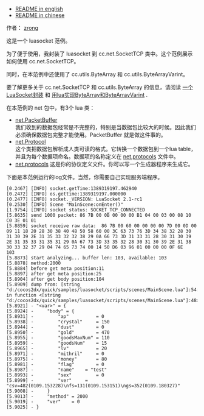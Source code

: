 * [README in english][10]
* [README in chinese][20]

作者： [zrong][1]

这是一个 luasocket 范例。

为了便于使用，我封装了 luasocket 到 cc.net.SocketTCP 类中。这个范例展示如何使用 cc.net.SocketTCP。

同时，在本范例中还使用了 cc.utils.ByteArray 和 cc.utils.ByteArrayVarint。

要了解更多关于 cc.net.SocketTCP 和 cc.utils.ByteArray 的信息，请阅读 [一个LuaSocket封装][6] 和 [用lua实现ByteArray和ByteArrayVarint][7] .

在本范例的 net 包中，有3个 lua 类：

* [net.PacketBuffer][2]  
我们收到的数据包经常是不完整的，特别是当数据包比较大的时候。因此我们必须确保数据包完整才能使用。PacketBuffer 就是做这件事的。
* [net.Protocol][3]  
这个类把数据包解析成人类可读的格式。它转换一个数据包到一个lua table，并且为每个数据项命名。数据项的名称定义在 [net.protocols][4] 文件中。
* [net.protocols][4] 
这是你的协议定义文件。你可以写一个生成器程序来生成它。

下面是本范例运行的log文件。当然，你需要自己实现服务端程序。

	[0.2467] [INFO] socket.getTime:1389319197.462940
	[0.2472] [INFO] os.gettime:1389319197.000000
	[0.2477] [INFO] socket._VERSION: LuaSocket 2.1-rc1
	[0.2530] [INFO] Scene "MainScene:onEnter()"
	[1.9754] [INFO] socket status: SOCKET_TCP_CONNECTED
	[5.8635] send 1000 packet: 86 7B 00 0B 00 00 00 B1 04 00 03 00 08 10 C0 3E 01 01 
	[5.8859] socket receive raw data:  86 7B 00 60 00 00 00 00 7D 00 0D 00 09 11 18 20 28 30 38 40 48 50 58 60 00 3C 63 73 76 3D 34 38 32 28 30 31 30 39 2E 31 35 33 32 32 38 29 0A 66 73 3D 31 33 31 28 30 31 30 39 2E 31 35 33 31 35 31 29 0A 67 73 3D 33 35 32 28 30 31 30 39 2E 31 38 30 33 32 37 29 04 74 65 73 74 00 14 50 D6 03 96 01 00 00 00 0F 6E   103
	[5.8873] start analyzing... buffer len: 103, available: 103
	[5.8878] method:2000
	[5.8884] before get meta position:11
	[5.8897] after get meta position:25
	[5.8904] after get body position:104
	[5.8909] dump from: [string "d:/cocos2dx/quick/samples/luasocket/scripts/scenes/MainScene.lua"]:54: in function <[string "d:/cocos2dx/quick/samples/luasocket/scripts/scenes/MainScene.lua"]:48>
	[5.8921] - "<var>" = {
	[5.8924] -     "body" = {
	[5.8931] -         "ap"          = 0
	[5.8938] -         "crystal"     = 150
	[5.8944] -         "dust"        = 0
	[5.8950] -         "gold"        = 470
	[5.8955] -         "goodsMaxNum" = 110
	[5.8959] -         "goodsNum"    = 15
	[5.8965] -         "lv"          = 20
	[5.8971] -         "mithril"     = 0
	[5.8975] -         "money"       = 80
	[5.8981] -         "flag"        = 0
	[5.8987] -         "name"    = "test"
	[5.8993] -         "sex"         = 0
	[5.8999] -         "ver"     = "csv=482(0109.153228)\nfs=131(0109.153151)\ngs=352(0109.180327)"
	[5.9008] -     }
	[5.9013] -     "method" = 2000
	[5.9019] -     "ver"    = 0
	[5.9025] - }

[1]: http://zengrong.net
[2]: scripts/net/PacketBuffer.lua
[3]: scripts/net/Protocol.lua
[4]: scripts/net/protocols.lua
[6]: http://zengrong.net/post/1980.htm
[7]: http://zengrong.net/post/1968.htm
[10]: README.md
[20]: README.cn.md
